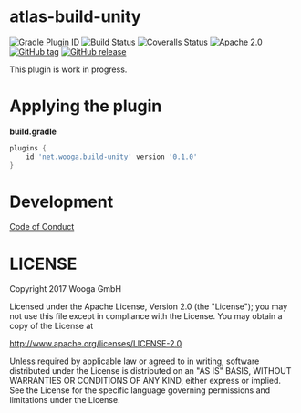 atlas-build-unity
=================

[![Gradle Plugin ID](https://img.shields.io/badge/gradle-net.wooga.build-unity-brightgreen.svg?style=flat-square)](https://plugins.gradle.org/plugin/net.wooga.unity)
[![Build Status](https://img.shields.io/travis/wooga/atlas-build-unity/master.svg?style=flat-square)](https://travis-ci.org/wooga/atlas-build-unity)
[![Coveralls Status](https://img.shields.io/coveralls/wooga/atlas-build-unity/master.svg?style=flat-square)](https://coveralls.io/github/wooga/atlas-build-unity?branch=master)
[![Apache 2.0](https://img.shields.io/badge/license-Apache%202-blue.svg?style=flat-square)](https://raw.githubusercontent.com/wooga/atlas-build-unity/master/LICENSE)
[![GitHub tag](https://img.shields.io/github/tag/wooga/atlas-build-unity.svg?style=flat-square)]()
[![GitHub release](https://img.shields.io/github/release/wooga/atlas-build-unity.svg?style=flat-square)]()

This plugin is work in progress.

# Applying the plugin

**build.gradle**
```groovy
plugins {
    id 'net.wooga.build-unity' version '0.1.0'
}
```


Development
===========

[Code of Conduct](docs/Code-of-conduct.md)

LICENSE
=======

Copyright 2017 Wooga GmbH

Licensed under the Apache License, Version 2.0 (the "License");
you may not use this file except in compliance with the License.
You may obtain a copy of the License at

<http://www.apache.org/licenses/LICENSE-2.0>

Unless required by applicable law or agreed to in writing, software
distributed under the License is distributed on an "AS IS" BASIS,
WITHOUT WARRANTIES OR CONDITIONS OF ANY KIND, either express or implied.
See the License for the specific language governing permissions and
limitations under the License.

<!-- Links -->
[unity]:                https://unity3d.com/ "Unity 3D"
[unity_cmd]:            https://docs.unity3d.com/Manual/CommandLineArguments.html
[gradle]:               https://gradle.org/ "Gradle"
[gradle_finalizedBy]:   https://docs.gradle.org/3.5/dsl/org.gradle.api.Task.html#org.gradle.api.Task:finalizedBy
[gradle_dependsOn]:     https://docs.gradle.org/3.5/dsl/org.gradle.api.Task.html#org.gradle.api.Task:dependsOn

[yes]:                  https://atlas-resources.wooga.com/icons/icon_check.svg "yes"
[no]:                   https://atlas-resources.wooga.com/icons/icon_uncheck.svg "no"

